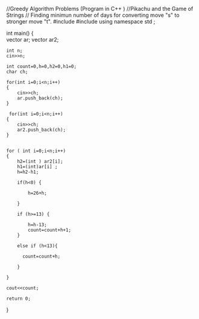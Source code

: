 //Greedy Algorithm Problems (Program in C++ )
//Pikachu and the Game of Strings
// Finding minimun number of days for converting move "s" to stronger move "t".
#include<iostream>
#include<vector>
using namespace std ;

int main()
{  
    vector <char> ar;
    vector <char> ar2;
    
    int n;
    cin>>n;
    
    int count=0,h=0,h2=0,h1=0;
    char ch;
    
    for(int i=0;i<n;i++)
    {
        cin>>ch;
        ar.push_back(ch);
    }
    
     for(int i=0;i<n;i++)
    {
        cin>>ch;
        ar2.push_back(ch);
    }
   
    
    for ( int i=0;i<n;i++)
    {  
        h2=(int ) ar2[i];
        h1=(int)ar[i] ;
        h=h2-h1;
    
        if(h<0) {
            
            h=26+h;
        
        }
    
        if (h>=13) {
        
            h=h-13;
            count=count+h+1;
        }
    
        else if (h<13){
            
          count=count+h;
          
        }
    
    }
    
    cout<<count;
    
    return 0;
    
}
